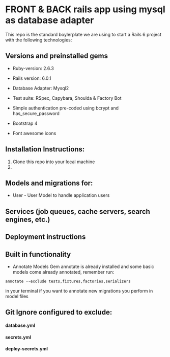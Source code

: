 # FRONT & BACK rails app using mysql as database adapter

This repo is the standard boylerplate we are using to start a Rails 6 project with the following technologies:

## Versions and preinstalled gems

* Ruby-version: 2.6.3

* Rails version: 6.0.1

* Database Adapter: Mysql2

* Test suite: RSpec, Capybara, Shoulda & Factory Bot

* Simple authentication pre-coded using bcrypt and has_secure_password

* Bootstrap 4

* Font awesome icons

## Installation Instructions:

1. Clone this repo into your local machine
2. 

## Models and migrations for:
  * User - User Model to handle application users

## Services (job queues, cache servers, search engines, etc.)

## Deployment instructions

## Built in functionality

* Annotate Models
Gem annotate is already installed and some basic models come already annotated, remember run:

`annotate --exclude tests,fixtures,factories,serializers`

in your terminal if you want to annotate new migrations you perform in model files

## Git Ignore configured to exclude:
   #### database.yml
   #### secrets.yml
   #### deploy-secrets.yml
